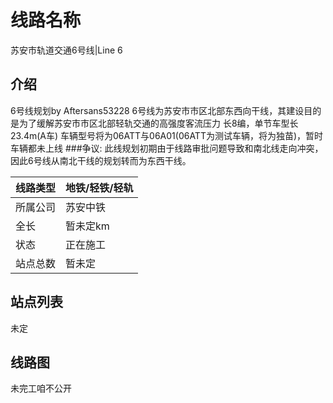 # 线路名称
苏安市轨道交通6号线|Line 6

## 介绍
6号线规划by Aftersans53228
6号线为苏安市市区北部东西向干线，其建设目的是为了缓解苏安市市区北部轻轨交通的高强度客流压力
长8编，单节车型长23.4m(A车)
车辆型号将为06ATT与06A01(06ATT为测试车辆，将为独苗)，暂时车辆都未上线
###争议:
此线规划初期由于线路审批问题导致和南北线走向冲突，因此6号线从南北干线的规划转而为东西干线。

|线路类型|地铁/轻铁/轻轨|
|-----------|-----------|
|所属公司|苏安中铁|
|全长|暂未定km|
|状态|正在施工|
|站点总数|暂未定|

## 站点列表
未定

## 线路图

未完工咱不公开
